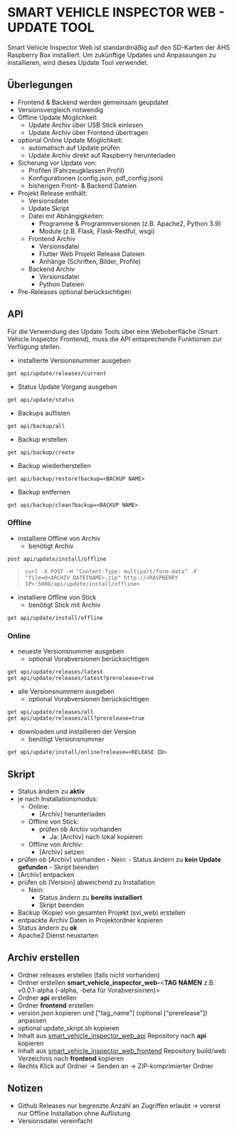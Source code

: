 # SMART VEHICLE INSPECTOR WEB - UPDATE TOOL
Smart Vehicle Inspector Web ist standardmäßig auf den SD-Karten der AHS Raspberry Box installiert. Um zukünftige Updates und Anpassungen zu installieren, wird dieses Update Tool verwendet.

## Überlegungen
- Frontend & Backend werden gemeinsam geupdatet
- Versionsvergleich notwendig
- Offline Update Möglichkeit:
  - Update Archiv über USB Stick einlesen
  - Update Archiv über Frontend übertragen
- optional Online Update Möglichkeit:
  - automatisch auf Update prüfen
  - Update Archiv direkt auf Raspberry herunterladen
- Sicherung vor Update von:
  - Profilen (Fahrzeugklassen Profil)
  - Konfigurationen (config.json, pdf_config.json)
  - bisherigen Front- & Backend Dateien
- Projekt Release enthält:
  - Versionsdatei
  - Update Skript
  - Datei mit Abhängigkeiten:
    - Programme & Programmversionen (z.B. Apache2, Python 3.9)
    - Module (z.B. Flask, Flask-Restful, wsgi)
  - Frontend Archiv
    - Versionsdatei
    - Flutter Web Projekt Release Dateien
    - Anhänge (Schriften, Bilder, Profile)
  - Backend Archiv
    - Versionsdatei
    - Python Dateien
- Pre-Releases optional berücksichtigen

## API
Für die Verwendung des Update Tools über eine Weboberfläche (Smart Vehicle Inspector Frontend), muss die API entsprechende Funktionen zur Verfügung stellen.

- installierte Versionsnummer ausgeben

`get api/update/releases/current`

- Status Update Vorgang ausgeben

`get api/update/status`

- Backups auflisten

`get api/backup/all`

- Backup erstellen

`get api/backup/create`

- Backup wiederherstellen

`get api/backup/restore?backup=<BACKUP NAME>`

- Backup entfernen

`get api/backup/clean?backup=<BACKUP NAME>`

### Offline
- installiere Offline von Archiv 
  - benötigt Archiv

`post api/update/install/offline`

> `curl -X POST -H "Content-Type: multipart/form-data" -F "file=@<ARCHIV DATEINAME>.zip" http://<RASPBERRY IP>:5000/api/update/install/offline>`

- installiere Offline von Stick
  - benötigt Stick mit Archiv

`get api/update/install/offline`

### Online
- neueste Versionsnummer ausgeben
  - optional Vorabversionen berücksichtigen

`get api/update/releases/latest`\
`get api/update/releases/latest?prerelease=true`

- alle Versionsnummern ausgeben
  - optional Vorabversionen berücksichtigen

`get api/update/releases/all`\
`get api/update/releases/all?prerelease=true`

- downloaden und installieren der Version
  - benötigt Versionsnummer

`get api/update/install/online?release=<RELEASE ID>`

## Skript
- Status ändern zu **aktiv**
- je nach Installationsmodus:
  - Online:
      - [Archiv] herunterladen
  - Offline von Stick:
    - prüfen ob Archiv vorhanden
      - Ja: [Archiv] nach lokal kopieren
  - Offline von Archiv:
    - [Archiv] setzen
- prüfen ob [Archiv] vorhanden
      - Nein: 
        - Status ändern zu **kein Update gefunden**
        - Skript beenden
- [Archiv] entpacken
- prüfen ob [Version] abweichend zu Installation
  - Nein: 
    - Status ändern zu **bereits installiert**
    - Skript beenden
- Backup (Kopie) von gesamten Projekt (svi_web) erstellen
- entpackte Archiv Daten in Projektordner kopieren
- Status ändern zu **ok**
- Apache2 Dienst neustarten

## Archiv erstellen
- Ordner releases erstellen (falls nicht vorhanden)
- Ordner erstellen **smart_vehicle_inspector_web-**\<**TAG NAMEN** z.B. v0.0.1-alpha (-alpha, -beta für Vorabversionen)\>
- Ordner **api** erstellen
- Ordner **frontend** erstellen
- version.json kopieren und ["tag_name"] (optional ["prerelease"]) anpassen
- optional update_skript.sh kopieren
- Inhalt aus [smart_vehicle_inspector_web_api](https://github.com/AHS-PRUEFTECHNIK/smart_vehicle_inspector_web_api) Repository nach **api** kopieren
- Inhalt aus [smart_vehicle_inspector_web_frontend](https://github.com/AHS-PRUEFTECHNIK/smart_vehicle_inspector_web_frontend) Repository build/web Verzeichnis nach **frontend** kopieren
- Rechts Klick auf Ordner -> Senden an -> ZIP-komprimierter Ordner

## Notizen
- Github Releases nur begrenzte Anzahl an Zugriffen erlaubt
  -> vorerst nur Offline Installation ohne Auflistung
- Versionsdatei vereinfacht